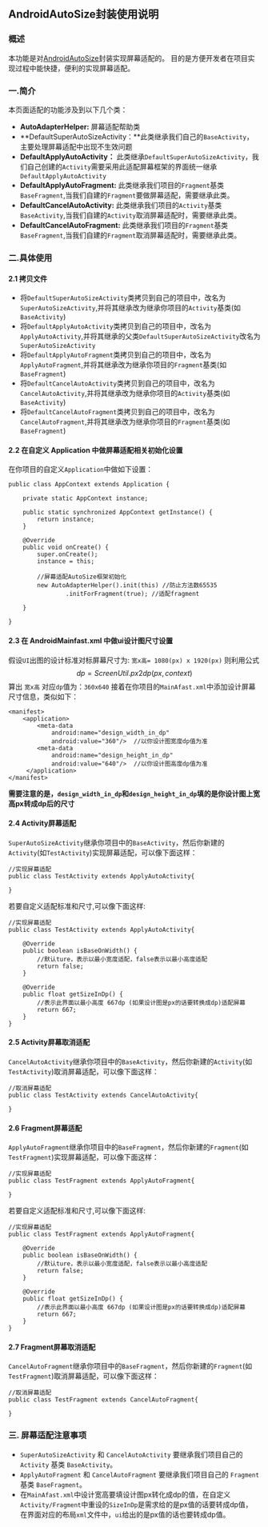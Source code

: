 ## AndroidAutoSize封装使用说明
### 概述
本功能是对[AndroidAutoSize](https://github.com/JessYanCoding/AndroidAutoSize)封装实现屏幕适配的。
目的是方便开发者在项目实现过程中能快捷，便利的实现屏幕适配。

### 一.简介
本页面适配的功能涉及到以下几个类： 
- **AutoAdapterHelper:** 屏幕适配帮助类
- **DefaultSuperAutoSizeActivity：**此类继承我们自己的`BaseActivity`，主要处理屏幕适配中出现不生效问题
- **DefaultApplyAutoActivity：** 此类继承`DefaultSuperAutoSizeActivity`，我们自己创建的`Activity`需要采用此适配屏幕框架的界面统一继承`DefaultApplyAutoActivity`
- **DefaultApplyAutoFragment:** 此类继承我们项目的`Fragment`基类`BaseFragment`,当我们自建的`Fragment`要做屏幕适配，需要继承此类。
- **DefaultCancelAutoActivity:** 此类继承我们项目的`Activity`基类`BaseActivity`,当我们自建的`Activity`取消屏幕适配时，需要继承此类。
- **DefaultCancelAutoFragment:** 此类继承我们项目的`Fragment`基类`BaseFragment`,当我们自建的`Fragment`取消屏幕适配时，需要继承此类。

### 二.具体使用
#### 2.1 拷贝文件
- 将`DefaultSuperAutoSizeActivity`类拷贝到自己的项目中，改名为`SuperAutoSizeActivity`,并将其继承改为继承你项目的`Activity`基类(如`BaseActivity`)
- 将`DefaultApplyAutoActivity`类拷贝到自己的项目中，改名为`ApplyAutoActivity`,并将其继承的父类`DefaultSuperAutoSizeActivity`改名为`SuperAutoSizeActivity`
- 将`DefaultApplyAutoFragment`类拷贝到自己的项目中，改名为`ApplyAutoFragment`,并将其继承改为继承你项目的`Fragment`基类(如`BaseFragment`)
- 将`DefaultCancelAutoActivity`类拷贝到自己的项目中，改名为`CancelAutoActivity`,并将其继承改为继承你项目的`Activity`基类(如`BaseActivity`)
- 将`DefaultCancelAutoFragment`类拷贝到自己的项目中，改名为`CancelAutoFragment`,并将其继承改为继承你项目的`Fragment`基类(如`BaseFragment`)
#### 2.2 在自定义 Application 中做屏幕适配相关初始化设置
在你项目的自定义`Application`中做如下设置：
```
public class AppContext extends Application {

    private static AppContext instance;

    public static synchronized AppContext getInstance() {
        return instance;
    }

    @Override
    public void onCreate() {
        super.onCreate();
        instance = this;

        //屏幕适配AutoSize框架初始化
        new AutoAdapterHelper().init(this) //防止方法数65535
                .initForFragment(true); //适配fragment

    }

}
```
#### 2.3 在 AndroidMainfast.xml 中做ui设计图尺寸设置
假设`UI`出图的设计标准对标屏幕尺寸为: `宽x高= 1080(px) x 1920(px)`
则利用公式
$$dp=ScreenUtil.px2dp(px, context)$$ 
算出 `宽x高` 对应`dp`值为：`360x640`
接着在你项目的`MainAfast.xml`中添加设计屏幕尺寸信息，类似如下：
```
<manifest>
    <application>            
        <meta-data
            android:name="design_width_in_dp"
            android:value="360"/>  //以你设计图宽度dp值为准
        <meta-data
            android:name="design_height_in_dp"
            android:value="640"/>  //以你设计图高度dp值为准          
     </application>           
</manifest>
```
**需要注意的是，`design_width_in_dp`和`design_height_in_dp`填的是你设计图上宽高px转成dp后的尺寸**
#### 2.4  Activity屏幕适配
`SuperAutoSizeActivity`继承你项目中的`BaseActivity`，然后你新建的`Activity`(如`TestActivity`)实现屏幕适配，可以像下面这样：
```
//实现屏幕适配
public class TestActivity extends ApplyAutoActivity{

}
```
若要自定义适配标准和尺寸,可以像下面这样:
```
//实现屏幕适配
public class TestActivity extends ApplyAutoActivity{

    @Override
    public boolean isBaseOnWidth() {
        //默认ture，表示以最小宽度适配，false表示以最小高度适配
        return false;
    }

    @Override
    public float getSizeInDp() {
        //表示此界面以最小高度 667dp (如果设计图是px的话要转换成dp)适配屏幕
        return 667;
    }
}
```
#### 2.5  Activity屏幕取消适配
`CancelAutoActivity`继承你项目中的`BaseActivity`，然后你新建的`Activity`(如`TestActivity`)取消屏幕适配，可以像下面这样：
```
//取消屏幕适配
public class TestActivity extends CancelAutoActivity{

}
```
#### 2.6  Fragment屏幕适配
`ApplyAutoFragment`继承你项目中的`BaseFragment`，然后你新建的`Fragment`(如`TestFragment`)实现屏幕适配，可以像下面这样：
```
//实现屏幕适配
public class TestFragment extends ApplyAutoFragment{

}
```
若要自定义适配标准和尺寸,可以像下面这样:
```
//实现屏幕适配
public class TestFragment extends ApplyAutoFragment{

    @Override
    public boolean isBaseOnWidth() {
        //默认ture，表示以最小宽度适配，false表示以最小高度适配
        return false;
    }

    @Override
    public float getSizeInDp() {
        //表示此界面以最小高度 667dp (如果设计图是px的话要转换成dp)适配屏幕
        return 667;
    }
}
```
#### 2.7  Fragment屏幕取消适配
`CancelAutoFragment`继承你项目中的`BaseFragment`，然后你新建的`Fragment`(如`TestFragment`)取消屏幕适配，可以像下面这样：
```
//取消屏幕适配
public class TestFragment extends CancelAutoFragment{

}
```
### 三. 屏幕适配注意事项
- `SuperAutoSizeActivity` 和 `CancelAutoActivity` 要继承我们项目自己的 `Activity` 基类 `BaseActivity`。
- `ApplyAutoFragment` 和 `CancelAutoFragment` 要继承我们项目自己的 `Fragment` 基类 `BaseFragment`。
- 在`MainAfast.xml`中设计宽高要填设计图px转化成dp的值，在自定义`Activity/Fragment`中重设的`SizeInDp`是需求给的是px值的话要转成dp值，
在界面对应的布局`xml`文件中，`ui`给出的是px值的话也要转成dp值。

